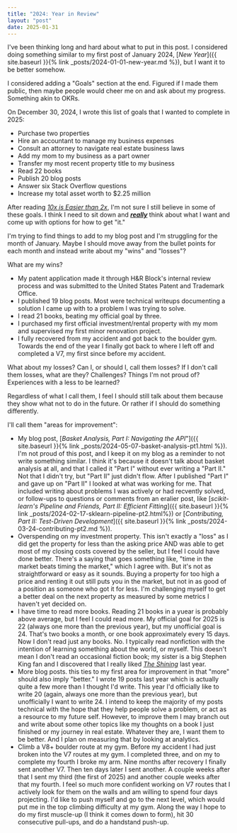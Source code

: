 ```yaml
---
title: "2024: Year in Review"
layout: "post"
date: 2025-01-31
---
```


I've been thinking long and hard about what to put in this post.
I considered doing something similar to my first post of January 2024,
[_New Year_]({{ site.baseurl }}{% link _posts/2024-01-01-new-year.md %}), but I want it to be better somehow.

I considered adding a "Goals" section at the end.
Figured if I made them public, then maybe people would cheer me on and ask about my progress.
Something akin to OKRs.

On December 30, 2024, I wrote this list of goals that I wanted to complete in 2025:
- Purchase two properties
- Hire an accountant to manage my business expenses
- Consult an attorney to navigate real estate business laws
- Add my mom to my business as a part owner
- Transfer my most recent property title to my business
- Read 22 books
- Publish 20 blog posts
- Answer six Stack Overflow questions
- Increase my total asset worth to $2.25 million

After reading [_10x is Easier than 2x_](https://10xeasierbook.com/), I'm not sure I still believe in some of these goals.
I think I need to sit down and _**<u>really</u>**_ think about what I want and come up with options for how to get "it."

I'm trying to find things to add to my blog post and I'm struggling for the month of January.
Maybe I should move away from the bullet points for each month and instead write about my "wins" and "losses"?

What are my wins?
- My patent application made it through H&R Block's internal review process and was submitted to the United States Patent and Trademark Office.
- I published 19 blog posts. Most were technical writeups documenting a solution I came up with to a problem I was trying to solve.
- I read 21 books, beating my official goal by three.
- I purchased my first official investment/rental property with my mom and supervised my first minor renovation project.
- I fully recovered from my accident and got back to the boulder gym. Towards the end of the year I finally got back to where I left off and completed a V7, my first since before my accident.

What about my losses?
Can I, or should I, call them losses?
If I don't call them losses, what are they?
Challenges?
Things I'm not proud of?
Experiences with a less to be learned?

Regardless of what I call them, I feel I should still talk about them because they show what not to do in the future.
Or rather if I should do something differently.

I'll call them "areas for improvement":
- My blog post, [_Basket Analysis, Part I: Navigating the API_"]({{ site.baseurl }}{% link _posts/2024-05-07-basket-analysis-pt1.html %}). I'm not proud of this post, and I keep it on my blog as a reminder to not write something similar. I think it's because it doesn't talk about basket analysis at all, and that I called it "Part I" without ever writing a "Part II." Not that I didn't try, but "Part II" just didn't flow. After I published "Part I" and gave up on "Part II" I looked at what was working for me. That included writing about problems I was actively or had recvently solved, or follow-ups to questions or comments from an eralier post, like [_scikit-learn's Pipeline and Friends, Part II: Efficient Fitting_]({{ site.baseurl }}{% link _posts/2024-02-17-sklearn-pipeline-pt2.html%}) or [_Contributing, Part II: Test-Driven Development_]({{ site.baseurl }}{% link _posts/2024-03-24-contributing-pt2.md %}).
- Overspending on my investment property. This isn't exactly a "loss" as I did get the property for less than the asking price AND was able to get most of my closing costs covered by the seller, but I feel I could have done better. There's a saying that goes something like, "time in the market beats timing the market," which I agree with. But it's not as straightforward or easy as it sounds. Buying a property for too high a price and renting it out still puts you in the market, but not in as good of a position as someone who got it for less. I'm challenging myself to get a better deal on the next property as measured by some metrics I haven't yet decided on.
- I have time to read more books. Reading 21 books in a yuear is probably above average, but I feel I could read more. My official goal for 2025 is 22 (always one more than the previous year), but my unofficial goal is 24. That's two books a month, or one book approximately every 15 days. Now I don't read just any books. No. I typically read nonfiction with the intention of learning something about the world, or myself. This doesn't mean I don't read an occasional fiction book; my sister is a big Stephen King fan and I discovered that I really liked [_The Shining_](https://www.goodreads.com/book/show/11588.The_Shining) last year.
- More blog posts. this ties to my first area for improvement in that "more" should also imply "better." I wrote 19 posts last year which is actually quite a few more than I thought I'd write. This year I'd officially like to write 20 (again, always one more than the previous year), but unofficially I want to write 24. I intend to keep the majority of my posts technical with the hope that they help people solve a problem, or act as a resource to my future self. However, to improve them I may branch out and write about some other topics like my thoughts on a book I just finished or my journey in real estate. Whatever they are, I want them to be better. And I plan on measuring that by looking at analytics.
- Climb a V8+ boulder route at my gym. Before my accident I had just broken into the V7 routes at my gym. I completed three, and on my to complete my fourth I broke my arm. Nine months after recovery I finally sent another V7. Then ten days later I sent another. A couple weeks after that I sent my third (the first of 2025) and another couple weeks after that my fourth. I feel so much more confident working on V7 routes that I actively look for them on the walls and am willing to spend four days projecting. I'd like to push myself and go to the next level, which would put me in the top climbing difficulty at my gym. Along the way I hope to do my first muscle-up (I think it comes down to form), hit 30 consecutive pull-ups, and do a handstand push-up.

